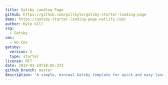 ```yaml
---
title: Gatsby Landing Page
github: https://github.com/gillkyle/gatsby-starter-landing-page
demo: https://gatsby-starter-landing-page.netlify.com/
author: Kyle Gill
ssg:
  - Gatsby
cms:
  - No Cms
gatsby:
  version: 2
  type: starter
license: MIT
date: 2019-03-19T18:05:37Z
github_branch: master
description: 'A simple, minimal Gatsby template for quick and easy landing pages.'
---
```

